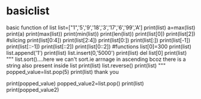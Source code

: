# basiclist
basic function of list
list=["1",'5','9','18','3','17','6','99','A']
print(list)
a=max(list)
print(a)
print(max(list))
print(min(list))
print(len(list))
print(list[0])
print(list[2])
#slicing
print(list[0:4])
print(list[2:4])
print(list[0:])
print(list[:])
print(list[-1])
print(list[::-1])
print(list[::2])
print(list[0::2])
#functions
list[0]=300
print(list)
list.append('1')
print(list)
list.insert(0,'5000')
print(list)
del list[0]
print(list)
"""
list.sort()....here we can't sort.ie arrnage in ascending bcoz there is a string also present inside list
print(list)
list.reverse()
print(list)
"""
popped_value=list.pop(5)
print(list)
thank you

print(popped_value)
popped_value2=list.pop()
print(list)
print(popped_value2)
